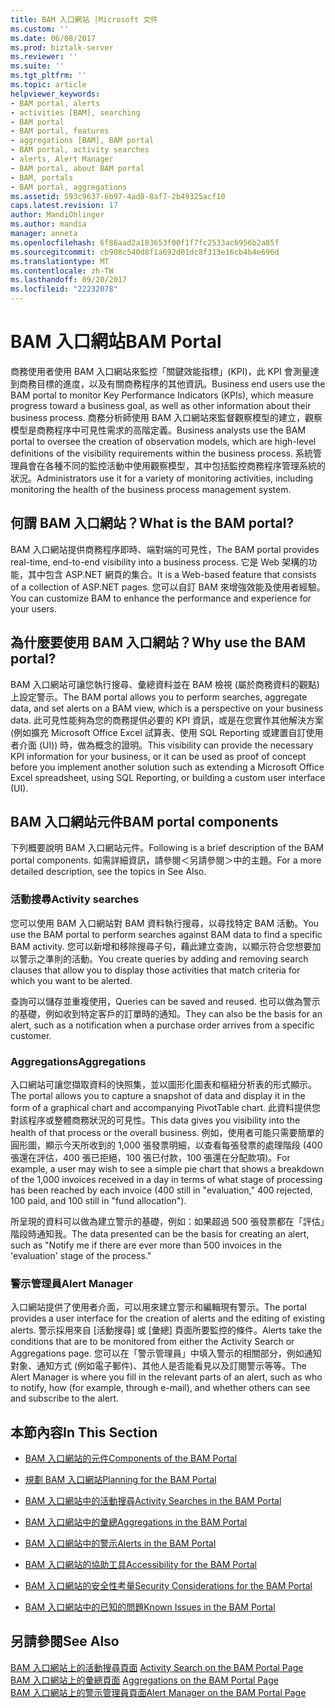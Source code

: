 ```yaml
---
title: BAM 入口網站 |Microsoft 文件
ms.custom: ''
ms.date: 06/08/2017
ms.prod: biztalk-server
ms.reviewer: ''
ms.suite: ''
ms.tgt_pltfrm: ''
ms.topic: article
helpviewer_keywords:
- BAM portal, alerts
- activities [BAM], searching
- BAM portal
- BAM portal, features
- aggregations [BAM], BAM portal
- BAM portal, activity searches
- alerts, Alert Manager
- BAM portal, about BAM portal
- BAM, portals
- BAM portal, aggregations
ms.assetid: 593c9637-6b97-4ad8-8af7-2b49325acf10
caps.latest.revision: 17
author: MandiOhlinger
ms.author: mandia
manager: anneta
ms.openlocfilehash: 6f86aad2a183653f00f1f7fc2533ac6956b2a85f
ms.sourcegitcommit: cb908c540d8f1a692d01dc8f313e16cb4b4e696d
ms.translationtype: MT
ms.contentlocale: zh-TW
ms.lasthandoff: 09/20/2017
ms.locfileid: "22232078"
---
```

# <a name="bam-portal"></a><span data-ttu-id="dadc4-102">BAM 入口網站</span><span class="sxs-lookup"><span data-stu-id="dadc4-102">BAM Portal</span></span>
<span data-ttu-id="dadc4-103">商務使用者使用 BAM 入口網站來監控「關鍵效能指標」(KPI)，此 KPI 會測量達到商務目標的進度，以及有關商務程序的其他資訊。</span><span class="sxs-lookup"><span data-stu-id="dadc4-103">Business end users use the BAM portal to monitor Key Performance Indicators (KPIs), which measure progress toward a business goal, as well as other information about their business process.</span></span> <span data-ttu-id="dadc4-104">商務分析師使用 BAM 入口網站來監督觀察模型的建立，觀察模型是商務程序中可見性需求的高階定義。</span><span class="sxs-lookup"><span data-stu-id="dadc4-104">Business analysts use the BAM portal to oversee the creation of observation models, which are high-level definitions of the visibility requirements within the business process.</span></span> <span data-ttu-id="dadc4-105">系統管理員會在各種不同的監控活動中使用觀察模型，其中包括監控商務程序管理系統的狀況。</span><span class="sxs-lookup"><span data-stu-id="dadc4-105">Administrators use it for a variety of monitoring activities, including monitoring the health of the business process management system.</span></span>  
  
## <a name="what-is-the-bam-portal"></a><span data-ttu-id="dadc4-106">何謂 BAM 入口網站？</span><span class="sxs-lookup"><span data-stu-id="dadc4-106">What is the BAM portal?</span></span>  
 <span data-ttu-id="dadc4-107">BAM 入口網站提供商務程序即時、端對端的可見性，</span><span class="sxs-lookup"><span data-stu-id="dadc4-107">The BAM portal provides real-time, end-to-end visibility into a business process.</span></span> <span data-ttu-id="dadc4-108">它是 Web 架構的功能，其中包含 ASP.NET 網頁的集合。</span><span class="sxs-lookup"><span data-stu-id="dadc4-108">It is a Web-based feature that consists of a collection of ASP.NET pages.</span></span> <span data-ttu-id="dadc4-109">您可以自訂 BAM 來增強效能及使用者經驗。</span><span class="sxs-lookup"><span data-stu-id="dadc4-109">You can customize BAM to enhance the performance and experience for your users.</span></span>  
  
## <a name="why-use-the-bam-portal"></a><span data-ttu-id="dadc4-110">為什麼要使用 BAM 入口網站？</span><span class="sxs-lookup"><span data-stu-id="dadc4-110">Why use the BAM portal?</span></span>  
 <span data-ttu-id="dadc4-111">BAM 入口網站可讓您執行搜尋、彙總資料並在 BAM 檢視 (屬於商務資料的觀點) 上設定警示。</span><span class="sxs-lookup"><span data-stu-id="dadc4-111">The BAM portal allows you to perform searches, aggregate data, and set alerts on a BAM view, which is a perspective on your business data.</span></span> <span data-ttu-id="dadc4-112">此可見性能夠為您的商務提供必要的 KPI 資訊，或是在您實作其他解決方案 (例如擴充 Microsoft Office Excel 試算表、使用 SQL Reporting 或建置自訂使用者介面 (UI)) 時，做為概念的證明。</span><span class="sxs-lookup"><span data-stu-id="dadc4-112">This visibility can provide the necessary KPI information for your business, or it can be used as proof of concept before you implement another solution such as extending a Microsoft Office Excel spreadsheet, using SQL Reporting, or building a custom user interface (UI).</span></span>  
  
## <a name="bam-portal-components"></a><span data-ttu-id="dadc4-113">BAM 入口網站元件</span><span class="sxs-lookup"><span data-stu-id="dadc4-113">BAM portal components</span></span>  
 <span data-ttu-id="dadc4-114">下列概要說明 BAM 入口網站元件。</span><span class="sxs-lookup"><span data-stu-id="dadc4-114">Following is a brief description of the BAM portal components.</span></span> <span data-ttu-id="dadc4-115">如需詳細資訊，請參閱＜另請參閱＞中的主題。</span><span class="sxs-lookup"><span data-stu-id="dadc4-115">For a more detailed description, see the topics in See Also.</span></span>  
  
### <a name="activity-searches"></a><span data-ttu-id="dadc4-116">活動搜尋</span><span class="sxs-lookup"><span data-stu-id="dadc4-116">Activity searches</span></span>  
 <span data-ttu-id="dadc4-117">您可以使用 BAM 入口網站對 BAM 資料執行搜尋，以尋找特定 BAM 活動。</span><span class="sxs-lookup"><span data-stu-id="dadc4-117">You use the BAM portal to perform searches against BAM data to find a specific BAM activity.</span></span> <span data-ttu-id="dadc4-118">您可以新增和移除搜尋子句，藉此建立查詢，以顯示符合您想要加以警示之準則的活動。</span><span class="sxs-lookup"><span data-stu-id="dadc4-118">You create queries by adding and removing search clauses that allow you to display those activities that match criteria for which you want to be alerted.</span></span>  
  
 <span data-ttu-id="dadc4-119">查詢可以儲存並重複使用，</span><span class="sxs-lookup"><span data-stu-id="dadc4-119">Queries can be saved and reused.</span></span> <span data-ttu-id="dadc4-120">也可以做為警示的基礎，例如收到特定客戶的訂單時的通知。</span><span class="sxs-lookup"><span data-stu-id="dadc4-120">They can also be the basis for an alert, such as a notification when a purchase order arrives from a specific customer.</span></span>  
  
### <a name="aggregations"></a><span data-ttu-id="dadc4-121">Aggregations</span><span class="sxs-lookup"><span data-stu-id="dadc4-121">Aggregations</span></span>  
 <span data-ttu-id="dadc4-122">入口網站可讓您擷取資料的快照集，並以圖形化圖表和樞紐分析表的形式顯示。</span><span class="sxs-lookup"><span data-stu-id="dadc4-122">The portal allows you to capture a snapshot of data and display it in the form of a graphical chart and accompanying PivotTable chart.</span></span> <span data-ttu-id="dadc4-123">此資料提供您對該程序或整體商務狀況的可見性。</span><span class="sxs-lookup"><span data-stu-id="dadc4-123">This data gives you visibility into the health of that process or the overall business.</span></span> <span data-ttu-id="dadc4-124">例如，使用者可能只需要簡單的圓形圖，顯示今天所收到的 1,000 張發票明細，以查看每張發票的處理階段 (400 張還在評估，400 張已拒絕，100 張已付款，100 張還在分配款項)。</span><span class="sxs-lookup"><span data-stu-id="dadc4-124">For example, a user may wish to see a simple pie chart that shows a breakdown of the 1,000 invoices received in a day in terms of what stage of processing has been reached by each invoice (400 still in "evaluation," 400 rejected, 100 paid, and 100 still in "fund allocation").</span></span>  
  
 <span data-ttu-id="dadc4-125">所呈現的資料可以做為建立警示的基礎，例如：如果超過 500 張發票都在「評估」階段時通知我。</span><span class="sxs-lookup"><span data-stu-id="dadc4-125">The data presented can be the basis for creating an alert, such as "Notify me if there are ever more than 500 invoices in the 'evaluation' stage of the process."</span></span>  
  
### <a name="alert-manager"></a><span data-ttu-id="dadc4-126">警示管理員</span><span class="sxs-lookup"><span data-stu-id="dadc4-126">Alert Manager</span></span>  
 <span data-ttu-id="dadc4-127">入口網站提供了使用者介面，可以用來建立警示和編輯現有警示。</span><span class="sxs-lookup"><span data-stu-id="dadc4-127">The portal provides a user interface for the creation of alerts and the editing of existing alerts.</span></span> <span data-ttu-id="dadc4-128">警示採用來自 [活動搜尋] 或 [彙總] 頁面所要監控的條件。</span><span class="sxs-lookup"><span data-stu-id="dadc4-128">Alerts take the conditions that are to be monitored from either the Activity Search or Aggregations page.</span></span> <span data-ttu-id="dadc4-129">您可以在「警示管理員」中填入警示的相關部分，例如通知對象、通知方式 (例如電子郵件)、其他人是否能看見以及訂閱警示等等。</span><span class="sxs-lookup"><span data-stu-id="dadc4-129">The Alert Manager is where you fill in the relevant parts of an alert, such as who to notify, how (for example, through e-mail), and whether others can see and subscribe to the alert.</span></span>  
  
## <a name="in-this-section"></a><span data-ttu-id="dadc4-130">本節內容</span><span class="sxs-lookup"><span data-stu-id="dadc4-130">In This Section</span></span>  
  
-   [<span data-ttu-id="dadc4-131">BAM 入口網站的元件</span><span class="sxs-lookup"><span data-stu-id="dadc4-131">Components of the BAM Portal</span></span>](../core/components-of-the-bam-portal.md)  
  
-   [<span data-ttu-id="dadc4-132">規劃 BAM 入口網站</span><span class="sxs-lookup"><span data-stu-id="dadc4-132">Planning for the BAM Portal</span></span>](../core/planning-for-the-bam-portal.md)  
  
-   [<span data-ttu-id="dadc4-133">BAM 入口網站中的活動搜尋</span><span class="sxs-lookup"><span data-stu-id="dadc4-133">Activity Searches in the BAM Portal</span></span>](../core/activity-searches-in-the-bam-portal.md)  
  
-   [<span data-ttu-id="dadc4-134">BAM 入口網站中的彙總</span><span class="sxs-lookup"><span data-stu-id="dadc4-134">Aggregations in the BAM Portal</span></span>](../core/aggregations-in-the-bam-portal.md)  
  
-   [<span data-ttu-id="dadc4-135">BAM 入口網站中的警示</span><span class="sxs-lookup"><span data-stu-id="dadc4-135">Alerts in the BAM Portal</span></span>](../core/alerts-in-the-bam-portal.md)  
  
-   [<span data-ttu-id="dadc4-136">BAM 入口網站的協助工具</span><span class="sxs-lookup"><span data-stu-id="dadc4-136">Accessibility for the BAM Portal</span></span>](../core/accessibility-for-the-bam-portal.md)  
  
-   [<span data-ttu-id="dadc4-137">BAM 入口網站的安全性考量</span><span class="sxs-lookup"><span data-stu-id="dadc4-137">Security Considerations for the BAM Portal</span></span>](../core/security-considerations-for-the-bam-portal.md)  
  
-   [<span data-ttu-id="dadc4-138">BAM 入口網站中的已知的問題</span><span class="sxs-lookup"><span data-stu-id="dadc4-138">Known Issues in the BAM Portal</span></span>](../core/known-issues-in-the-bam-portal.md)  
  
## <a name="see-also"></a><span data-ttu-id="dadc4-139">另請參閱</span><span class="sxs-lookup"><span data-stu-id="dadc4-139">See Also</span></span>  
 <span data-ttu-id="dadc4-140">[BAM 入口網站上的活動搜尋頁面](../core/activity-search-on-the-bam-portal-page.md) </span><span class="sxs-lookup"><span data-stu-id="dadc4-140">[Activity Search on the BAM Portal Page](../core/activity-search-on-the-bam-portal-page.md) </span></span>  
 <span data-ttu-id="dadc4-141">[BAM 入口網站上的彙總頁面](../core/aggregations-on-the-bam-portal-page.md) </span><span class="sxs-lookup"><span data-stu-id="dadc4-141">[Aggregations on the BAM Portal Page](../core/aggregations-on-the-bam-portal-page.md) </span></span>  
 [<span data-ttu-id="dadc4-142">BAM 入口網站上的警示管理員頁面</span><span class="sxs-lookup"><span data-stu-id="dadc4-142">Alert Manager on the BAM Portal Page</span></span>](../core/alert-manager-on-the-bam-portal-page.md)